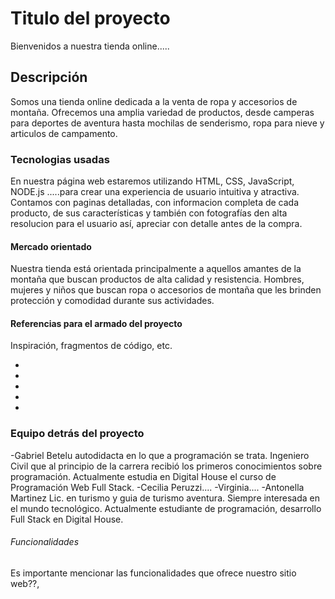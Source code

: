 # Titulo del proyecto

Bienvenidos a nuestra tienda online.....

## Descripción

Somos una tienda online dedicada a la venta de ropa y accesorios de montaña. Ofrecemos una amplia variedad de productos, desde camperas para deportes de aventura hasta mochilas de senderismo, ropa para nieve y articulos de campamento. 

### Tecnologias usadas

En nuestra página web estaremos utilizando HTML, CSS, JavaScript, NODE.js .....para crear una experiencia de usuario intuitiva y atractiva. Contamos con paginas detalladas, con informacion completa de cada producto, de sus características y también con fotografías den alta resolucion para el usuario así, apreciar con detalle antes de la compra.

#### Mercado orientado

Nuestra tienda está orientada principalmente a aquellos amantes de la montaña que buscan productos de alta calidad y resistencia. Hombres, mujeres y niños que buscan ropa o accesorios de montaña que les brinden protección y comodidad durante sus actividades.

#### Referencias para el armado del proyecto
Inspiración, fragmentos de código, etc.
* [](https://)
* [](https://)
* [](https://)
* [](https://)
* [](https://)

### Equipo detrás del proyecto

-Gabriel Betelu autodidacta en lo que a programación se trata. Ingeniero Civil que al principio de la carrera recibió los primeros conocimientos sobre programación.
Actualmente estudia en Digital House el curso de Programación Web Full Stack.
-Cecilia Peruzzi....
-Virginia....
-Antonella Martinez Lic. en turismo y guia de turismo aventura. Siempre interesada en el mundo tecnológico.
Actualmente estudiante de programación, desarrollo Full Stack en Digital House.

###### Funcionalidades
Es importante mencionar las funcionalidades que ofrece nuestro sitio web??, 
